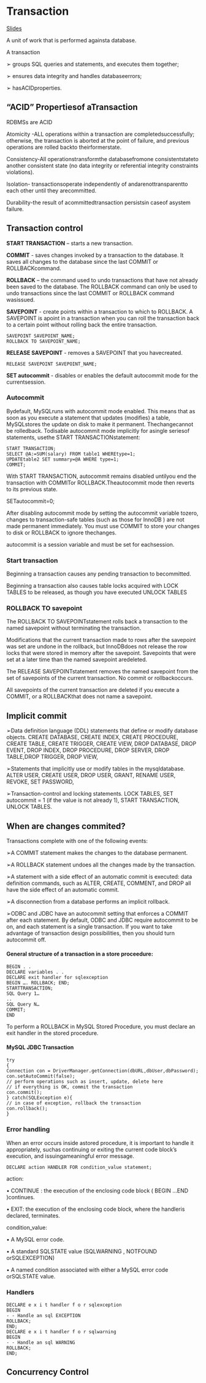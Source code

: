 # Transaction

[Slides](https://learningcentral.cf.ac.uk/bbcswebdav/pid-4766725-dt-content-rid-11996558_2/courses/1819-CM6211/Week%205%20-%20Session%2013%20-%20Transactions%20and%20Locks.pdf)

A unit of work that is performed againsta database.

A transaction

➢ groups SQL queries and statements, and executes them together;

➢ ensures data integrity and handles databaseerrors;

➢ hasACIDproperties.


## “ACID” Propertiesof aTransaction

RDBMSs are ACID

Atomicity -ALL operations within a transaction are completedsuccessfully; otherwise,
the transaction is aborted at the point of failure, and previous operations are rolled
backto theirformerstate.

Consistency-All operationstransformthe databasefromone consistentstateto another
consistent state (no data integrity or referential integrity constraints violations).

Isolation- transactionsoperate independently of andarenottransparentto each
other until they arecommitted.

Durability-the result of acommittedtransaction persistsin caseof asystem failure.

## Transaction control

**START TRANSACTION** – starts a new transaction.

**COMMIT** - saves changes invoked by a transaction to the database. It saves all changes to the
database since the last COMMIT or ROLLBACKcommand.

**ROLLBACK** – the command used to undo transactions that have not already been saved to the
database. The ROLLBACK command can only be used to undo transactions since the last
COMMIT or ROLLBACK command wasissued.

**SAVEPOINT** - create points within a transaction to which to ROLLBACK. A SAVEPOINT is apoint
in a transaction when you can roll the transaction back to a certain point without rolling back
the entire transaction.
```
SAVEPOINT SAVEPOINT_NAME;
ROLLBACK TO SAVEPOINT_NAME;
```

**RELEASE SAVEPOINT** - removes a SAVEPOINT that you havecreated.
```
RELEASE SAVEPOINT SAVEPOINT_NAME;
```

**SET autocommit** - disables or enables the default autocommit mode for the currentsession.

### Autocommit

Bydefault, MySQLruns with autocommit mode enabled. This means that as soon as you execute a
statement that updates (modifies) a table, MySQLstores the update on disk to make it permanent.
Thechangecannot be rolledback.
Todisable autocommit mode implicitly for asingle seriesof statements, usethe START
TRANSACTIONstatement:

```
START TRANSACTION;
SELECT @A:=SUM(salary) FROM table1 WHEREtype=1;
UPDATEtable2 SET summary=@A WHERE type=1;
COMMIT;
```

With START TRANSACTION, autocommit remains disabled untilyou end the transaction
with COMMITor ROLLBACK.Theautocommit mode then reverts to its previous state.

SETautocommit=0;

After disabling autocommit mode by setting the autocommit variable tozero,
changes to transaction-safe tables (such as those for InnoDB ) are not made
permanent immediately. You must use COMMIT to store your changes to disk
or ROLLBACK to ignore thechanges.

autocommit is a session variable and must be set for eachsession.

### Start transaction

Beginning a transaction causes any pending transaction to becommitted.

Beginning a transaction also causes table locks acquired with LOCK TABLES to be released,
as though you have executed UNLOCK TABLES

### ROLLBACK TO savepoint

The ROLLBACK TO SAVEPOINTstatement rolls back a transaction to the named savepoint without
terminating the transaction.

Modifications that the current transaction made to rows after the savepoint was set are undone in the
rollback, but InnoDBdoes not release the row locks that were stored in memory after the savepoint.
Savepoints that were set at a later time than the named savepoint aredeleted.

The RELEASE SAVEPOINTstatement removes the named savepoint from the set of savepoints of the current
transaction. No commit or rollbackoccurs.

All savepoints of the current transaction are deleted if you execute a COMMIT, or a ROLLBACKthat does not
name a savepoint.

## Implicit commit

➢Data definition language (DDL) statements that define or modify database objects.
CREATE DATABASE, CREATE INDEX, CREATE PROCEDURE, CREATE TABLE,
CREATE TRIGGER, CREATE VIEW, DROP DATABASE, DROP EVENT, DROP
INDEX, DROP PROCEDURE, DROP SERVER, DROP TABLE,DROP TRIGGER, DROP
VIEW,

➢Statements that implicitly use or modify tables in the mysqldatabase. ALTER USER,
CREATE USER, DROP USER, GRANT, RENAME USER, REVOKE, SET PASSWORD,

➢Transaction-control and locking statements. LOCK TABLES,
SET autocommit = 1 (if the value is not already 1), START TRANSACTION,
UNLOCK TABLES.

## When are changes commited?

Transactions complete with one of the following events:

➢A COMMIT statement makes the changes to the database permanent.

➢A ROLLBACK statement undoes all the changes made by the transaction.

➢A statement with a side effect of an automatic commit is executed: data definition commands,
such as ALTER, CREATE, COMMENT, and DROP all have the side effect of an automatic commit.

➢A disconnection from a database performs an implicit rollback.

➢ODBC and JDBC have an autocommit setting that enforces a COMMIT after each statement. By
default, ODBC and JDBC require autocommit to be on, and each statement is a single
transaction. If you want to take advantage of transaction design possibilities, then you should
turn autocommit off.

#### General structure of a transaction in a store proceedure:

```
BEGIN . .
DECLARE variables . .
DECLARE exit handler for sqlexception
BEGIN …. ROLLBACK; END;
STARTTRANSACTION;
SQL Query 1…
..
SQL Query N…
COMMIT;
END
```

To perform a
ROLLBACK in MySQL
Stored Procedure, you
must declare an exit
handler in the stored
procedure. 

#### MySQL JDBC Transaction

```
try
{
Connection con = DriverManager.getConnection(dbURL,dbUser,dbPassword);
con.setAutoCommit(false);
// perform operations such as insert, update, delete here
// if everything is OK, commit the transaction
con.commit();
} catch(SQLException e){
// in case of exception, rollback the transaction
con.rollback();
}
```

### Error handling

When an error occurs inside astored procedure, it is important to handle it appropriately, suchas
continuing or exiting the current code block’s execution, and issuingameaningful error message.

```DECLARE action HANDLER FOR condition_value statement;```

action:

• CONTINUE : the execution of the enclosing code block ( BEGIN …END )continues.

• EXIT: the execution of the enclosing code block, where the handleris declared, terminates.

condition_value:

• A MySQL error code.

• A standard SQLSTATE value (SQLWARNING , NOTFOUND orSQLEXCEPTION)

• A named condition associated with either a MySQL error code orSQLSTATE value.

### Handlers

```
DECLARE e x i t handler f o r sqlexception
BEGIN
- - Handle an sql EXCEPTION
ROLLBACK;
END;
DECLARE e x i t handler f o r sqlwarning
BEGIN
- - Handle an sql WARNING
ROLLBACK;
END;
```

## Concurrency Control
